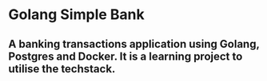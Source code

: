 # Golang Simple Bank
## A banking transactions application using Golang, Postgres and Docker. It is a learning project to utilise the techstack.
